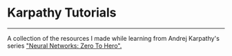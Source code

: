 # Karpathy Tutorials
---
A collection of the resources I made while learning from Andrej Karpathy's series <a href="https://www.youtube.com/@AndrejKarpathy">"Neural Networks: Zero To Hero".</a>
